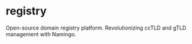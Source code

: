 # registry
Open-source domain registry platform. Revolutionizing ccTLD and gTLD management with Namingo.
